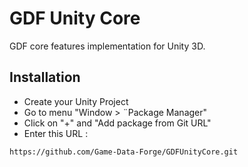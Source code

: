 # GDF Unity Core

GDF core features implementation for Unity 3D.

## Installation

- Create your Unity Project
- Go to menu "Window > ¨Package Manager"
- Click on "+" and "Add package from Git URL"
- Enter this URL :
```
https://github.com/Game-Data-Forge/GDFUnityCore.git
```
<!-- - Wait for instalation to complete
- Go to Menu "GDF3 > Hub Connection"
- and follow the instructions
    - go to https://www.game-data-forge.com
    - sign-in or sign-up
    - create or select your project
    - create or select your role
    - copy and paste Role's Public Token
    - copy and paste Role's Private Token
    - choose a nickname
    - click on authentication
    - Enjoy! -->
